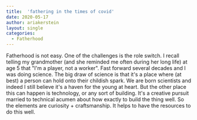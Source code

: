 ```yaml
---
title:  'fathering in the times of covid'
date: 2020-05-17
author: ariakerstein
layout: single
categories:
  - Fatherhood
---
```


Fatherhood is not easy. One of the challenges is the role switch. I recall telling my grandmother (and she reminded me often during her long life) at age 5 that "I'm a player, not a worker". Fast forward several decades and I was doing science. The big draw of science is that it's a place where (at best) a person can hold onto their childish spark. We are born scientists and indeed I still believe it's a haven for the young at heart. But the other place this can happen is technology, or any sort of building. It's a creative pursuit married to technical acumen about how exactly to build the thing well. So the elements are curiosity + craftsmanship. It helps to have the resources to do this well.  